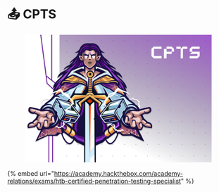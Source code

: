 # 📤 CPTS

<figure><img src="../../.gitbook/assets/image (2) (1).png" alt=""><figcaption></figcaption></figure>

{% embed url="https://academy.hackthebox.com/academy-relations/exams/htb-certified-penetration-testing-specialist" %}
